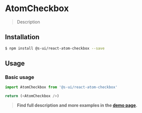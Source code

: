# AtomCheckbox

> Description

<!-- ![](./assets/preview.png) -->

## Installation

```sh
$ npm install @s-ui/react-atom-checkbox --save
```

## Usage

### Basic usage
```js
import AtomCheckbox from '@s-ui/react-atom-checkbox'

return (<AtomCheckbox />)
```


> **Find full description and more examples in the [demo page](#).**